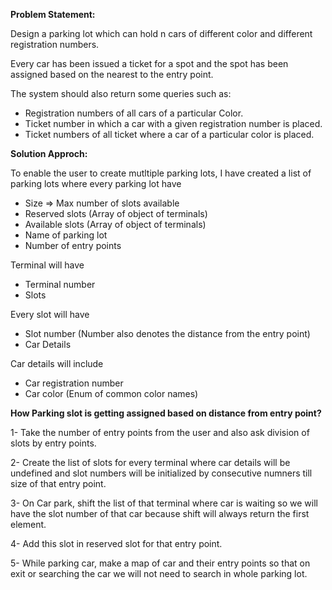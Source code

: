 **Problem Statement:**

Design a parking lot which can hold n cars of different color and different registration numbers.

Every car has been issued a ticket for a spot and the spot has been assigned based on the nearest to the entry point.

The system should also return some queries such as:

* Registration numbers of all cars of a particular Color.
* Ticket number in which a car with a given registration number is placed.
* Ticket numbers of all ticket where a car of a particular color is placed.

**Solution Approch:**

To enable the user to create mutltiple parking lots, I have created a list of parking lots where every parking lot have 

* Size => Max number of slots available
* Reserved slots (Array of object of terminals)
* Available slots (Array of object of terminals)
* Name of parking lot
* Number of entry points

Terminal will have

* Terminal number
* Slots

Every slot will have 

* Slot number (Number also denotes the distance from the entry point)
* Car Details

Car details will include

* Car registration number
* Car color (Enum of common color names)


**How Parking slot is getting assigned based on distance from entry point?**

1- Take the number of entry points from the user and also ask division of slots by entry points.

2- Create the list of slots for every terminal where car details will be undefined and slot numbers will be initialized by consecutive numners till size of that entry point.

3- On Car park, shift the list of that terminal where car is waiting so we will have the slot number of that car because shift will always return the first element.

4- Add this slot in reserved slot for that entry point.

5- While parking car, make a map of car and their entry points so that on exit or searching the car we will not need to search in whole parking lot.








 
